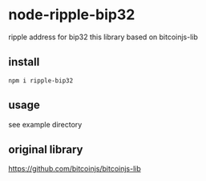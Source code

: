 # node-ripple-bip32

ripple address for bip32
this library based on bitcoinjs-lib

## install

```
npm i ripple-bip32
```

## usage

see example directory

## original library

https://github.com/bitcoinjs/bitcoinjs-lib

